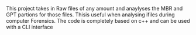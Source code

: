 This project takes in Raw files of any amount and anaylyses the MBR and GPT partions for those files. Thisis useful when analysing ifiles during computer Forensics. The code is completely based on c++ and can be used with a CLI interface 
